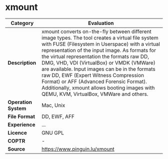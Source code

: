 # xmount

| Category | Evaluation |
| --- | --- |
| **Description** | xmount converts on-the-fly between different image types. The tool creates a virtual file system with FUSE (Filesystem in Userspace) with a virtual representation of the input image. As formats for the virtual representation the formats raw DD, DMG, VHD, VDI (VirtualBox) or VMDK (VMWare) are available. Input images can be in the formats raw DD, EWF (Expert Witness Compression Format) or AFF (Advanced Forensic Format). Additionally, xmount allows booting images with QEMU, KVM, VirtualBox, VMWare and others. |
| **Operation System** | Mac, Unix |
| **File Format** | DD, EWF, AFF |
| **Experience** | ... |
| **Licence** | GNU GPL |
| **COPTR** | - |
| **Source** | https://www.pinguin.lu/xmount |
